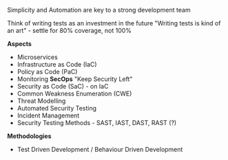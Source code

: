 Simplicity and Automation are key to a strong development team

Think of writing tests as an investment in the future
"Writing tests is kind of an art" - settle for 80% coverage, not 100%

**Aspects**
- Microservices
- Infrastructure as Code (IaC)
- Policy as Code (PaC)
- Monitoring
**SecOps**
"Keep Security Left"
- Security as Code (SaC) - on IaC
- Common Weakness Enumeration (CWE)
- Threat Modelling
- Automated Security Testing
- Incident Management
- Security Testing Methods - SAST, IAST, DAST, RAST (?)

**Methodologies**
- Test Driven Development / Behaviour Driven Development

